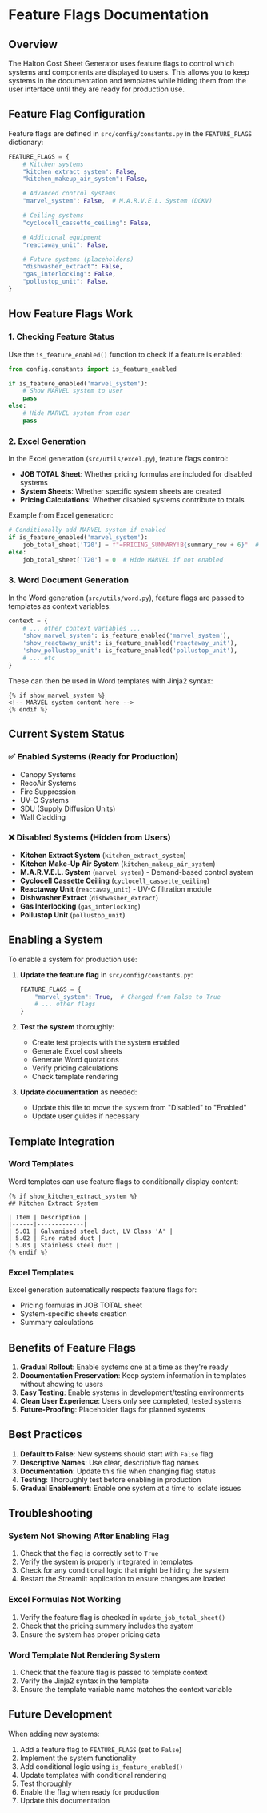 # Feature Flags Documentation

## Overview

The Halton Cost Sheet Generator uses feature flags to control which systems and components are displayed to users. This allows you to keep systems in the documentation and templates while hiding them from the user interface until they are ready for production use.

## Feature Flag Configuration

Feature flags are defined in `src/config/constants.py` in the `FEATURE_FLAGS` dictionary:

```python
FEATURE_FLAGS = {
    # Kitchen systems
    "kitchen_extract_system": False,
    "kitchen_makeup_air_system": False,

    # Advanced control systems
    "marvel_system": False,  # M.A.R.V.E.L. System (DCKV)

    # Ceiling systems
    "cyclocell_cassette_ceiling": False,

    # Additional equipment
    "reactaway_unit": False,

    # Future systems (placeholders)
    "dishwasher_extract": False,
    "gas_interlocking": False,
    "pollustop_unit": False,
}
```

## How Feature Flags Work

### 1. Checking Feature Status

Use the `is_feature_enabled()` function to check if a feature is enabled:

```python
from config.constants import is_feature_enabled

if is_feature_enabled('marvel_system'):
    # Show MARVEL system to user
    pass
else:
    # Hide MARVEL system from user
    pass
```

### 2. Excel Generation

In the Excel generation (`src/utils/excel.py`), feature flags control:

- **JOB TOTAL Sheet**: Whether pricing formulas are included for disabled systems
- **System Sheets**: Whether specific system sheets are created
- **Pricing Calculations**: Whether disabled systems contribute to totals

Example from Excel generation:

```python
# Conditionally add MARVEL system if enabled
if is_feature_enabled('marvel_system'):
    job_total_sheet['T20'] = f"=PRICING_SUMMARY!B{summary_row + 6}"  # MARVEL Total
else:
    job_total_sheet['T20'] = 0  # Hide MARVEL if not enabled
```

### 3. Word Document Generation

In the Word generation (`src/utils/word.py`), feature flags are passed to templates as context variables:

```python
context = {
    # ... other context variables ...
    'show_marvel_system': is_feature_enabled('marvel_system'),
    'show_reactaway_unit': is_feature_enabled('reactaway_unit'),
    'show_pollustop_unit': is_feature_enabled('pollustop_unit'),
    # ... etc
}
```

These can then be used in Word templates with Jinja2 syntax:

```jinja2
{% if show_marvel_system %}
<!-- MARVEL system content here -->
{% endif %}
```

## Current System Status

### ✅ Enabled Systems (Ready for Production)

- Canopy Systems
- RecoAir Systems
- Fire Suppression
- UV-C Systems
- SDU (Supply Diffusion Units)
- Wall Cladding

### ❌ Disabled Systems (Hidden from Users)

- **Kitchen Extract System** (`kitchen_extract_system`)
- **Kitchen Make-Up Air System** (`kitchen_makeup_air_system`)
- **M.A.R.V.E.L. System** (`marvel_system`) - Demand-based control system
- **Cyclocell Cassette Ceiling** (`cyclocell_cassette_ceiling`)
- **Reactaway Unit** (`reactaway_unit`) - UV-C filtration module
- **Dishwasher Extract** (`dishwasher_extract`)
- **Gas Interlocking** (`gas_interlocking`)
- **Pollustop Unit** (`pollustop_unit`)

## Enabling a System

To enable a system for production use:

1. **Update the feature flag** in `src/config/constants.py`:

   ```python
   FEATURE_FLAGS = {
       "marvel_system": True,  # Changed from False to True
       # ... other flags
   }
   ```

2. **Test the system** thoroughly:

   - Create test projects with the system enabled
   - Generate Excel cost sheets
   - Generate Word quotations
   - Verify pricing calculations
   - Check template rendering

3. **Update documentation** as needed:
   - Update this file to move the system from "Disabled" to "Enabled"
   - Update user guides if necessary

## Template Integration

### Word Templates

Word templates can use feature flags to conditionally display content:

```jinja2
{% if show_kitchen_extract_system %}
## Kitchen Extract System

| Item | Description |
|------|-------------|
| 5.01 | Galvanised steel duct, LV Class 'A' |
| 5.02 | Fire rated duct |
| 5.03 | Stainless steel duct |
{% endif %}
```

### Excel Templates

Excel generation automatically respects feature flags for:

- Pricing formulas in JOB TOTAL sheet
- System-specific sheets creation
- Summary calculations

## Benefits of Feature Flags

1. **Gradual Rollout**: Enable systems one at a time as they're ready
2. **Documentation Preservation**: Keep system information in templates without showing to users
3. **Easy Testing**: Enable systems in development/testing environments
4. **Clean User Experience**: Users only see completed, tested systems
5. **Future-Proofing**: Placeholder flags for planned systems

## Best Practices

1. **Default to False**: New systems should start with `False` flag
2. **Descriptive Names**: Use clear, descriptive flag names
3. **Documentation**: Update this file when changing flag status
4. **Testing**: Thoroughly test before enabling in production
5. **Gradual Enablement**: Enable one system at a time to isolate issues

## Troubleshooting

### System Not Showing After Enabling Flag

1. Check that the flag is correctly set to `True`
2. Verify the system is properly integrated in templates
3. Check for any conditional logic that might be hiding the system
4. Restart the Streamlit application to ensure changes are loaded

### Excel Formulas Not Working

1. Verify the feature flag is checked in `update_job_total_sheet()`
2. Check that the pricing summary includes the system
3. Ensure the system has proper pricing data

### Word Template Not Rendering System

1. Check that the feature flag is passed to template context
2. Verify the Jinja2 syntax in the template
3. Ensure the template variable name matches the context variable

## Future Development

When adding new systems:

1. Add a feature flag to `FEATURE_FLAGS` (set to `False`)
2. Implement the system functionality
3. Add conditional logic using `is_feature_enabled()`
4. Update templates with conditional rendering
5. Test thoroughly
6. Enable the flag when ready for production
7. Update this documentation

